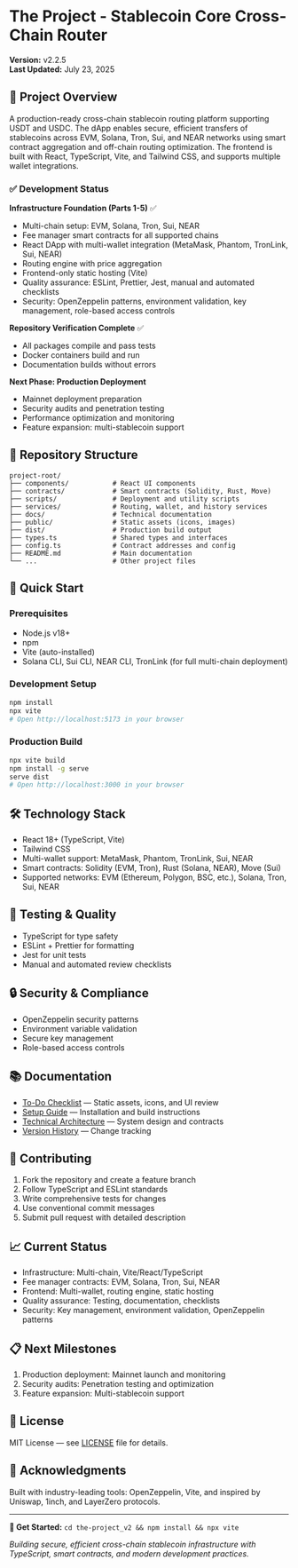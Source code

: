 # The Project - Stablecoin Core Cross-Chain Router

**Version:** v2.2.5  
**Last Updated:** July 23, 2025

## 🌟 Project Overview

A production-ready cross-chain stablecoin routing platform supporting USDT and USDC. The dApp enables secure, efficient transfers of stablecoins across EVM, Solana, Tron, Sui, and NEAR networks using smart contract aggregation and off-chain routing optimization. The frontend is built with React, TypeScript, Vite, and Tailwind CSS, and supports multiple wallet integrations.

### ✅ Development Status

**Infrastructure Foundation (Parts 1-5)** ✅
- Multi-chain setup: EVM, Solana, Tron, Sui, NEAR
- Fee manager smart contracts for all supported chains
- React DApp with multi-wallet integration (MetaMask, Phantom, TronLink, Sui, NEAR)
- Routing engine with price aggregation
- Frontend-only static hosting (Vite)
- Quality assurance: ESLint, Prettier, Jest, manual and automated checklists
- Security: OpenZeppelin patterns, environment validation, key management, role-based access controls

**Repository Verification Complete** ✅
- All packages compile and pass tests
- Docker containers build and run
- Documentation builds without errors

**Next Phase: Production Deployment**
- Mainnet deployment preparation
- Security audits and penetration testing
- Performance optimization and monitoring
- Feature expansion: multi-stablecoin support

## 📁 Repository Structure
```
project-root/
├── components/           # React UI components
├── contracts/            # Smart contracts (Solidity, Rust, Move)
├── scripts/              # Deployment and utility scripts
├── services/             # Routing, wallet, and history services
├── docs/                 # Technical documentation
├── public/               # Static assets (icons, images)
├── dist/                 # Production build output
├── types.ts              # Shared types and interfaces
├── config.ts             # Contract addresses and config
├── README.md             # Main documentation
└── ...                   # Other project files
```

## 🚀 Quick Start
### Prerequisites
- Node.js v18+
- npm
- Vite (auto-installed)
- Solana CLI, Sui CLI, NEAR CLI, TronLink (for full multi-chain deployment)

### Development Setup
```bash
npm install
npx vite
# Open http://localhost:5173 in your browser
```

### Production Build
```bash
npx vite build
npm install -g serve
serve dist
# Open http://localhost:3000 in your browser
```

## 🛠️ Technology Stack
- React 18+ (TypeScript, Vite)
- Tailwind CSS
- Multi-wallet support: MetaMask, Phantom, TronLink, Sui, NEAR
- Smart contracts: Solidity (EVM, Tron), Rust (Solana, NEAR), Move (Sui)
- Supported networks: EVM (Ethereum, Polygon, BSC, etc.), Solana, Tron, Sui, NEAR

## 🧪 Testing & Quality
- TypeScript for type safety
- ESLint + Prettier for formatting
- Jest for unit tests
- Manual and automated review checklists

## 🔒 Security & Compliance
- OpenZeppelin security patterns
- Environment variable validation
- Secure key management
- Role-based access controls

## 📚 Documentation
- [To-Do Checklist](to_do_checklist.md) — Static assets, icons, and UI review
- [Setup Guide](setup_guide.md) — Installation and build instructions
- [Technical Architecture](technical_paper.md) — System design and contracts
- [Version History](VERSION_CHANGELOG.md) — Change tracking

## 🤝 Contributing
1. Fork the repository and create a feature branch
2. Follow TypeScript and ESLint standards
3. Write comprehensive tests for changes
4. Use conventional commit messages
5. Submit pull request with detailed description

## 📈 Current Status
- Infrastructure: Multi-chain, Vite/React/TypeScript
- Fee manager contracts: EVM, Solana, Tron, Sui, NEAR
- Frontend: Multi-wallet, routing engine, static hosting
- Quality assurance: Testing, documentation, checklists
- Security: Key management, environment validation, OpenZeppelin patterns

## 📋 Next Milestones
1. Production deployment: Mainnet launch and monitoring
2. Security audits: Penetration testing and optimization
3. Feature expansion: Multi-stablecoin support

## 📄 License
MIT License — see [LICENSE](LICENSE) file for details.

## 🙏 Acknowledgments
Built with industry-leading tools: OpenZeppelin, Vite, and inspired by Uniswap, 1inch, and LayerZero protocols.

---
**🚀 Get Started:** `cd the-project_v2 && npm install && npx vite`

_Building secure, efficient cross-chain stablecoin infrastructure with TypeScript, smart contracts, and modern development practices._
